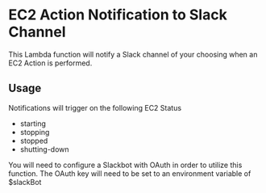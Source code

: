 # EC2 Action Notification to Slack Channel
This Lambda function will notify a Slack channel of your choosing when an EC2 Action is performed.

## Usage
Notifications will trigger on the following EC2 Status
- starting
- stopping
- stopped
- shutting-down

You will need to configure a Slackbot with OAuth in order to utilize this function. The OAuth key will need to be set to an environment variable of $slackBot